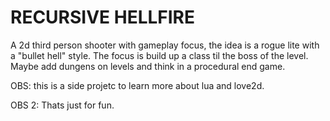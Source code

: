 # RECURSIVE HELLFIRE

A 2d third person shooter with gameplay focus, the idea is a rogue lite with a "bullet hell" style.
The focus is build up a class til the boss of the level. Maybe add dungens on levels and think in a
procedural end game.

OBS: this is a side projetc to learn more about lua and love2d.

OBS 2: Thats just for fun.
